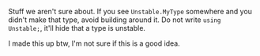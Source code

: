 
Stuff we aren't sure about.
If you see `Unstable.MyType` somewhere and you didn't make that type, avoid building around it.
Do not write `using Unstable;`, it'll hide that a type is unstable.

I made this up btw, I'm not sure if this is a good idea.
